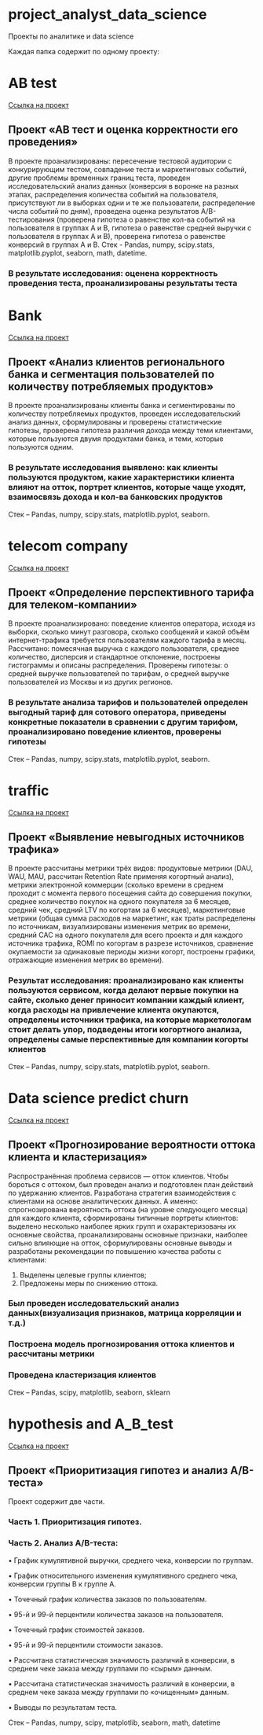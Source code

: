 # project_analyst_data_science
Проекты по аналитике и data science

Каждая папка содержит по одному проекту:
# AB test
[Ссылка на проект](https://clck.ru/XN85j "Title")
## Проект «АВ тест и оценка корректности его проведения»
В проекте проанализированы: пересечение тестовой аудитории с конкурирующим тестом, совпадение теста и маркетинговых событий, другие проблемы временных границ теста, проведен исследовательский анализ данных (конверсия в воронке на разных этапах, распределения количества событий на пользователя, присутствуют ли в выборках одни и те же пользователи, распределение числа событий по дням), проведена оценка результатов A/B-тестирования (проверена гипотеза о равенстве кол-ва событий на пользователя в группах А и В, гипотеза о равенстве средней выручки с пользователя в группах А и В), проверена гипотеза о равенстве конверсий в группах А и В.
Стек - Pandas, numpy, scipy.stats, matplotlib.pyplot, seaborn, math, datetime.
### В результате исследования: оценена корректность проведения теста, проанализированы результаты теста



# Bank
[Ссылка на проект](https://clck.ru/XN8Jt "Title")
## Проект «Анализ клиентов регионального банка и сегментация пользователей по количеству потребляемых продуктов»
В проекте проанализированы клиенты банка и сегментированы по количеству потребляемых продуктов, проведен исследовательский анализ данных, сформулированы и проверены статистические гипотезы, проверена гипотеза различия дохода между теми клиентами, которые пользуются двумя продуктами банка, и теми, которые пользуются одним.
### В результате исследования выявлено: как клиенты пользуются продуктом, какие характеристики клиента влияют на отток, портрет клиентов, которые чаще уходят, взаимосвязь дохода и кол-ва банковских продуктов
Стек – Pandas, numpy, scipy.stats, matplotlib.pyplot, seaborn.




# telecom company
[Ссылка на проект](https://clck.ru/XN8UG "Title")
## Проект «Определение перспективного тарифа для телеком-компании»
В проекте проанализировано: поведение клиентов оператора, исходя из выборки, сколько минут разговора, сколько сообщений и какой объём интернет-трафика требуется пользователям каждого тарифа в месяц. Рассчитано: помесячная выручка с каждого пользователя, среднее количество, дисперсия и стандартное отклонение, построены гистограммы и описаны распределения.
Проверены гипотезы: о средней выручке пользователей по тарифам,  о средней выручке пользователей из Москвы и из других регионов.
### В результате анализа тарифов и пользователей определен выгодный тариф для сотового оператора, приведены конкретные показатели в сравнении с другим тарифом, проанализировано поведение клиентов, проверены гипотезы
Стек – Pandas, numpy, scipy.stats, matplotlib.pyplot, seaborn.



# traffic
[Ссылка на проект](https://clck.ru/XN8Zf "Title")
## Проект «Выявление невыгодных источников трафика»
В проекте рассчитаны метрики трёх видов: продуктовые метрики (DAU, WAU, MAU, рассчитан Retention Rate применяя когортный анализ), метрики электронной коммерции (сколько времени в среднем проходит с момента первого посещения сайта до совершения покупки, среднее количество покупок на одного покупателя за 6 месяцев, средний чек, средний LTV по когортам за 6 месяцев), маркетинговые метрики (общая сумма расходов на маркетинг, как траты распределены по источникам, визуализированы изменения метрик во времени, средний CAC на одного покупателя для всего проекта и для каждого источника трафика, ROMI по когортам в разрезе источников, сравнение окупаемости за одинаковые периоды жизни когорт, построены графики, отражающие изменения метрик во времени).
### Результат исследования: проанализировано как клиенты пользуются сервисом, когда делают первые покупки на сайте, сколько денег приносит компании каждый клиент, когда расходы на привлечение клиента окупаются, определены источники трафика, на которые маркетологам стоит делать упор, подведены итоги когортного анализа, определены самые перспективные для компании когорты клиентов
Стек – Pandas, numpy, scipy.stats, matplotlib.pyplot, seaborn.  




# Data science predict churn
[Ссылка на проект]( https://clck.ru/XTcbU "Title")
## Проект «Прогнозирование вероятности оттока клиента и кластеризация»

Распространённая проблема сервисов — отток клиентов. Чтобы бороться с оттоком, был проведен анализ и подготовлен план действий по удержанию клиентов. Разработана стратегия взаимодействия с клиентами на основе аналитических данных.
А именно: cпрогнозирована вероятность оттока (на уровне следующего месяца) для каждого клиента, cформированы типичные портреты клиентов: выделено несколько наиболее ярких групп и охарактеризованы их основные свойства, проанализированы основные признаки, наиболее сильно влияющие на отток, сформулированы основные выводы и разработаны рекомендации по повышению качества работы с клиентами:

1) Выделены целевые группы клиентов;
2) Предложены меры по снижению оттока.

### Был проведен исследовательский анализ данных(визуализация признаков, матрица корреляции и т.д.)
### Построена модель прогнозирования оттока клиентов и рассчитаны метрики
### Проведена кластеризация клиентов

Стек – Pandas, scipy, matplotlib, seaborn, sklearn




# hypothesis and A_B_test
[Ссылка на проект]( https://clck.ru/XTcwE "Title")
## Проект «Приоритизация гипотез и анализ А/В-теста»
Проект содержит две части.
### Часть 1. Приоритизация гипотез.
### Часть 2. Анализ A/B-теста:
•	График кумулятивной выручки, среднего чека, конверсии по группам.

•	График относительного изменения кумулятивного среднего чека, конверсии группы B к группе A. 

•	Точечный график количества заказов по пользователям.

•	95-й и 99-й перцентили количества заказов на пользователя. 

•	Точечный график стоимостей заказов. 

•	95-й и 99-й перцентили стоимости заказов.

•	Рассчитана статистическая значимость различий в конверсии, в среднем чеке заказа между группами по «сырым» данным. 

•	Рассчитана статистическая значимость различий в конверсии, в среднем чеке заказа между группами по «очищенным» данным. 

•	Выводы по результатам теста. 

Стек – Pandas, numpy, scipy, matplotlib, seaborn, math, datetime


